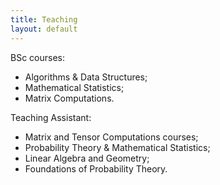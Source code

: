 ```yaml
---
title: Teaching
layout: default
---
```


BSc courses:
* Algorithms & Data Structures;
* Mathematical Statistics;
* Matrix Computations.

Teaching Assistant:
* Matrix and Tensor Computations courses;
* Probability Theory & Mathematical Statistics;
* Linear Algebra and Geometry;
* Foundations of Probability Theory.